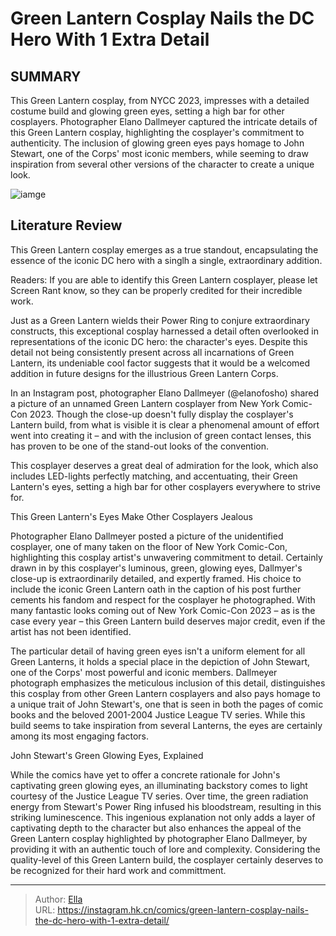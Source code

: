 # Green Lantern Cosplay Nails the DC Hero With 1 Extra Detail


## SUMMARY 



  This Green Lantern cosplay, from NYCC 2023, impresses with a detailed costume build and glowing green eyes, setting a high bar for other cosplayers.   Photographer Elano Dallmeyer captured the intricate details of this Green Lantern cosplay, highlighting the cosplayer&#39;s commitment to authenticity.   The inclusion of glowing green eyes pays homage to John Stewart, one of the Corps&#39; most iconic members, while seeming to draw inspiration from several other versions of the character to create a unique look.  

![iamge](https://static1.srcdn.com/wordpress/wp-content/uploads/2023/03/green-lantrerns-and-more-dc-lantern-corps.jpg)

## Literature Review

This Green Lantern cosplay emerges as a true standout, encapsulating the essence of the iconic DC hero with a singlh a single, extraordinary addition.






Readers: If you are able to identify this Green Lantern cosplayer, please let Screen Rant know, so they can be properly credited for their incredible work.







Just as a Green Lantern wields their Power Ring to conjure extraordinary constructs, this exceptional cosplay harnessed a detail often overlooked in representations of the iconic DC hero: the character&#39;s eyes. Despite this detail not being consistently present across all incarnations of Green Lantern, its undeniable cool factor suggests that it would be a welcomed addition in future designs for the illustrious Green Lantern Corps.

In an Instagram post, photographer Elano Dallmeyer (@elanofosho) shared a picture of an unnamed Green Lantern cosplayer from New York Comic-Con 2023. Though the close-up doesn&#39;t fully display the cosplayer&#39;s Lantern build, from what is visible it is clear a phenomenal amount of effort went into creating it – and with the inclusion of green contact lenses, this has proven to be one of the stand-out looks of the convention.


 




This cosplayer deserves a great deal of admiration for the look, which also includes LED-lights perfectly matching, and accentuating, their Green Lantern&#39;s eyes, setting a high bar for other cosplayers everywhere to strive for.


 This Green Lantern&#39;s Eyes Make Other Cosplayers Jealous 
          

Photographer Elano Dallmeyer posted a picture of the unidentified cosplayer, one of many taken on the floor of New York Comic-Con, highlighting this cosplay artist&#39;s unwavering commitment to detail. Certainly drawn in by this cosplayer&#39;s luminous, green, glowing eyes, Dallmyer&#39;s close-up is extraordinarily detailed, and expertly framed. His choice to include the iconic Green Lantern oath in the caption of his post further cements his fandom and respect for the cosplayer he photographed. With many fantastic looks coming out of New York Comic-Con 2023 – as is the case every year – this Green Lantern build deserves major credit, even if the artist has not been identified.




The particular detail of having green eyes isn&#39;t a uniform element for all Green Lanterns, it holds a special place in the depiction of John Stewart, one of the Corps&#39; most powerful and iconic members. Dallmeyer photograph emphasizes the meticulous inclusion of this detail, distinguishes this cosplay from other Green Lantern cosplayers and also pays homage to a unique trait of John Stewart&#39;s, one that is seen in both the pages of comic books and the beloved 2001-2004 Justice League TV series. While this build seems to take inspiration from several Lanterns, the eyes are certainly among its most engaging factors.



 John Stewart&#39;s Green Glowing Eyes, Explained 
          

While the comics have yet to offer a concrete rationale for John&#39;s captivating green glowing eyes, an illuminating backstory comes to light courtesy of the Justice League TV series. Over time, the green radiation energy from Stewart&#39;s Power Ring infused his bloodstream, resulting in this striking luminescence. This ingenious explanation not only adds a layer of captivating depth to the character but also enhances the appeal of the Green Lantern cosplay highlighted by photographer Elano Dallmeyer, by providing it with an authentic touch of lore and complexity. Considering the quality-level of this Green Lantern build, the cosplayer certainly deserves to be recognized for their hard work and committment.






---

> Author: [Ella](https://instagram.hk.cn/)  
> URL: https://instagram.hk.cn/comics/green-lantern-cosplay-nails-the-dc-hero-with-1-extra-detail/  

